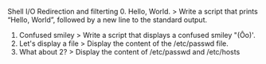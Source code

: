 Shell I/O Redirection and filterting
0. Hello, World. > Write a script that prints “Hello, World”, followed by a new line to the standard output.
1. Confused smiley > Write a script that displays a confused smiley "(Ôo)'.
2. Let's display a file > Display the content of the /etc/passwd file.
3. What about 2? > Display the content of /etc/passwd and /etc/hosts
